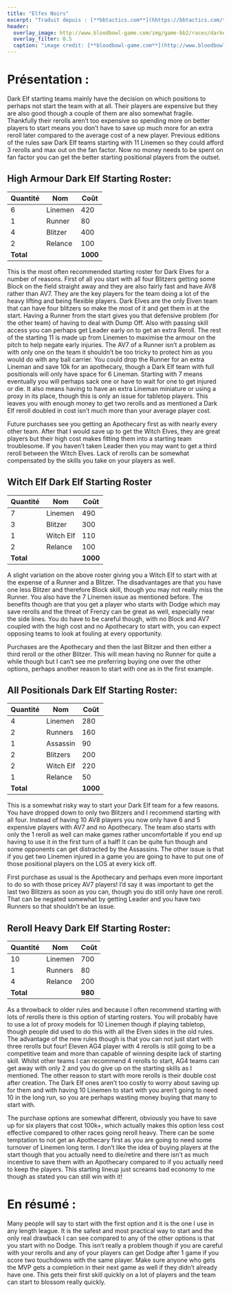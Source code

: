 ```yaml
---
title: "Elfes Noirs"
excerpt: "Traduit depuis : [**bbtactics.com**](hhttps://bbtactics.com/tv1000-dark-elf-starting-roster)"
header:
  overlay_image: http://www.bloodbowl-game.com/img/game-bb2/races/darkelves/scr01.jpg
  overlay_filter: 0.5
  caption: "image credit: [**bloodbowl-game.com**](http://www.bloodbowl-game.com/fr/bloodbowl2/race-chaos)"
---
```

# Présentation :  
Dark Elf starting teams mainly have the decision on which positions to perhaps not start the team with at all. Their players are expensive but they are also good though a couple of them are also somewhat fragile. Thankfully their rerolls aren’t too expensive so spending more on better players to start means you don’t have to save up much more for an extra reroll later compared to the average cost of a new player. Previous editions of the rules saw Dark Elf teams starting with 11 Linemen so they could afford 3 rerolls and max out on the fan factor. Now no money needs to be spent on fan factor you can get the better starting positional players from the outset.

## High Armour Dark Elf Starting Roster:

**Quantité** | **Nom** | **Coût**      
--------|---------|---------
6  | Linemen | 420
1  | Runner | 80
4  | Blitzer | 400
2  | Relance | 100
**Total** |   |  **1000**

This is the most often recommended starting roster for Dark Elves for a number of reasons. First of all you start with all four Blitzers getting some Block on the field straight away and they are also fairly fast and have AV8 rather than AV7. They are the key players for the team doing a lot of the heavy lifting and being flexible players. Dark Elves are the only Elven team that can have four blitzers so make the most of it and get them in at the start. Having a Runner from the start gives you that defensive problem (for the other team) of having to deal with Dump Off. Also with passing skill access you can perhaps get Leader early on to get an extra Reroll. The rest of the starting 11 is made up from Linemen to maximise the armour on the pitch to help negate early injuries. The AV7 of a Runner isn’t a problem as with only one on the team it shouldn’t be too tricky to protect him as you would do with any ball carrier. You could drop the Runner for an extra Lineman and save 10k for an apothecary, though a Dark Elf team with full positionals will only have space for 6 Lineman. Starting with 7 means eventually you will perhaps sack one or have to wait for one to get injured or die. It also means having to have an extra Lineman miniature or using a proxy in its place, though this is only an issue for tabletop players. This leaves you with enough money to get two rerolls and as mentioned a Dark Elf reroll doubled in cost isn’t much more than your average player cost. 

Future purchases see you getting an Apothecary first as with nearly every other team. After that I would save up to get the Witch Elves, they are great players but their high cost makes fitting them into a starting team troublesome. If you haven’t taken Leader then you may want to get a third reroll between the Witch Elves. Lack of rerolls can be somewhat compensated by the skills you take on your players as well.

## Witch Elf Dark Elf Starting Roster

**Quantité** | **Nom** | **Coût**      
--------|---------|---------
7  | Linemen | 490
3  | Blitzer | 300
1  | Witch Elf | 110
2  | Relance | 100
**Total** |   |  **1000**

A slight variation on the above roster giving you a Witch Elf to start with at the expense of a Runner and a Blitzer. The disadvantages are that you have one less Blitzer and therefore Block skill, though you may not really miss the Runner. You also have the 7 Linemen issue as mentioned before. The benefits though are that you get a player who starts with Dodge which may save rerolls and the threat of Frenzy can be great as well, especially near the side lines. You do have to be careful though, with no Block and AV7 coupled with the high cost and no Apothecary to start with, you can expect opposing teams to look at fouling at every opportunity.

Purchases are the Apothecary and then the last Blitzer and then either a third reroll or the other Blitzer. This will mean having no Runner for quite a while though but I can’t see me preferring buying one over the other options, perhaps another reason to start with one as in the first example.

## All Positionals Dark Elf Starting Roster:

**Quantité** | **Nom** | **Coût**      
--------|---------|---------
4  | Linemen | 280
2  | Runners | 160
1  | Assassin| 90
2  | Blitzers | 200
2  | Witch Elf | 220
1  | Relance | 50
**Total** |   |  **1000**

This is a somewhat risky way to start your Dark Elf team for a few reasons. You have dropped down to only two Blitzers and I recommend starting with all four. Instead of having 10 AV8 players you now only have 6 and 5 expensive players with AV7 and no Apothecary. The team also starts with only the 1 reroll as well can make games rather uncomfortable if you end up having to use it in the first turn of a half! It can be quite fun though and some opponents can get distracted by the Assassins. The other issue is that if you get two Linemen injured in a game you are going to have to put one of those positional players on the LOS at every kick off.

First purchase as usual is the Apothecary and perhaps even more important to do so with those pricey AV7 players! I’d say it was important to get the last two Blitzers as soon as you can, though you do still only have one reroll. That can be negated somewhat by getting Leader and you have two Runners so that shouldn’t be an issue.

## Reroll Heavy Dark Elf Starting Roster:

**Quantité** | **Nom** | **Coût**      
--------|---------|---------
10  | Linemen | 700
1  | Runners | 80
4  | Relance | 200
**Total** |   |  **980**

As a throwback to older rules and because I often recommend starting with lots of rerolls there is this option of starting rosters. You will probably have to use a lot of proxy models for 10 Linemen though if playing tabletop, though people did used to do this with all the Elven sides in the old rules. The advantage of the new rules though is that you can not just start with three rerolls but four! Eleven AG4 player with 4 rerolls is still going to be a competitive team and more than capable of winning despite lack of starting skill. Whilst other teams I can recommend 4 rerolls to start, AG4 teams can get away with only 2 and you do give up on the starting skills as I mentioned. The other reason to start with more rerolls is their double cost after creation. The Dark Elf ones aren’t too costly to worry about saving up for them and with having 10 Linemen to start with you aren’t going to need 10 in the long run, so you are perhaps wasting money buying that many to start with.

The purchase options are somewhat different, obviously you have to save up for six players that cost 100k+, which actually makes this option less cost effective compared to other races going reroll heavy. There can be some temptation to not get an Apothecary first as you are going to need some turnover of Linemen long term. I don’t like the idea of buying players at the start though that you actually need to die/retire and there isn’t as much incentive to save them with an Apothecary compared to if you actually need to keep the players. This starting lineup just screams bad economy to me though as stated you can still win with it!

# En résumé :
Many people will say to start with the first option and it is the one I use in any length league. It is the safest and most practical way to start and the only real drawback I can see compared to any of the other options is that you start with no Dodge. This isn’t really a problem though if you are careful with your rerolls and any of your players can get Dodge after 1 game if you score two touchdowns with the same player. Make sure anyone who gets the MVP gets a completion in their next game as well if they didn’t already have one. This gets their first skill quickly on a lot of players and the team can start to blossom really quickly.